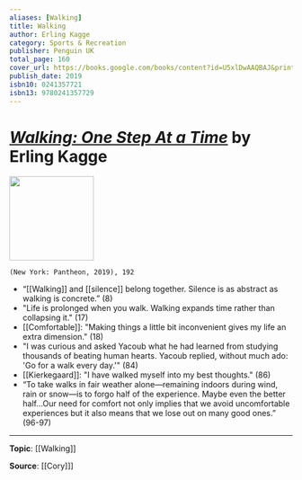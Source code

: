 ```yaml
---
aliases: [Walking]
title: Walking
author: Erling Kagge
category: Sports & Recreation
publisher: Penguin UK
total_page: 160
cover_url: https://books.google.com/books/content?id=U5xlDwAAQBAJ&printsec=frontcover&img=1&zoom=1&source=gbs_api
publish_date: 2019
isbn10: 0241357721
isbn13: 9780241357729
---
```

# [*Walking: One Step At a Time*](https://www.amazon.com/Walking-One-Step-At-Time/dp/152474784X/ref=sr_1_1?keywords=walking+erling+kagge&qid=1577798499&sr=8-1) by Erling Kagge

<img src="https://books.google.com/books/content?id=U5xlDwAAQBAJ&printsec=frontcover&img=1&zoom=1&source=gbs_api" width=150>

`(New York: Pantheon, 2019), 192`


- “[[Walking]] and [[silence]] belong together. Silence is as abstract as walking is concrete.” (8)
- "Life is prolonged when you walk. Walking expands time rather than collapsing it." (17)
- [[Comfortable]]: "Making things a little bit inconvenient gives my life an extra dimension." (18)
- "I was curious and asked Yacoub what he had learned from studying thousands of beating human hearts. Yacoub replied, without much ado: 'Go for a walk every day.'" (84)
- [[Kierkegaard]]: "I have walked myself into my best thoughts." (86)
- “To take walks in fair weather alone—remaining indoors during wind, rain or snow—is to forgo half of the experience. Maybe even the better half...Our need for comfort not only implies that we avoid uncomfortable experiences but it also means that we lose out on many good ones.” (96-97)

---
**Topic**: [[Walking]]

**Source**: [[Cory]]]